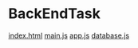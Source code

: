 # BackEndTask

[index.html](public/index.html)
[main.js](public/js/main.js)
[app.js](app.js)
[database.js](modules/database.js)
